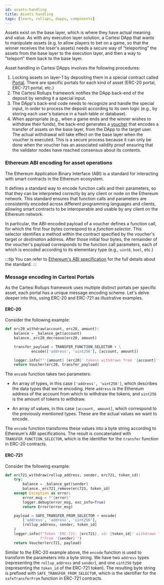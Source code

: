 ```yaml
---
id: assets-handling
title: Assets handling
tags: [learn, rollups, dapps, components]
---
```


Assets exist on the base layer, which is where they have actual meaning and value. As with any execution layer solution, a Cartesi DApp that wants to manipulate assets (e.g. to allow players to bet on a game, so that the winner receives the loser's assets) needs a secure way of "teleporting" the assets from the base layer to the execution layer, and then a way to "teleport" them back to the base layer.

Asset handling in Cartesi DApps involves the following procedures:

  1. Locking assets on layer-1 by depositing them in a special contract called [Portal](./components.md#portal). There are specific portals for each kind of asset (ERC-20 portal, ERC-721 portal, etc.)
  2. The Cartesi Rollups framework notifies the DApp back-end of the deposit by sending it a special input.
  3. The DApp's back-end code needs to recognize and handle the special input, in order to process the deposit according to its own logic (e.g., by storing each user's balance in a hash table or database).
  4. When appropriate (e.g., when a game ends and the winner wishes to withdraw their funds), the back-end generates a [voucher](#vouchers) that encodes a transfer of assets on the base layer, from the DApp to the target user. The actual withdrawal will take effect on the base layer when the voucher is executed. This is a secure process because it can only be done when the voucher has an associated validity proof ensuring that the validator nodes have reached consensus about its contents.

### Ethereum ABI encoding for asset operations

The Ethereum Application Binary Interface (ABI) is a standard for interacting with smart contracts in the Ethereum ecosystem.

It defines a standard way to encode function calls and their parameters, so that they can be interpreted correctly by any client or node on the Ethereum network. This standard ensures that function calls and parameters are consistently encoded across different programming languages and clients, allowing smart contracts to be interoperable and usable by any client on the Ethereum network.

In particular, the ABI-encoded payload of a voucher defines a function call, for which the first four bytes correspond to a _function selector_. This selector identifies a method within the contract specified by the voucher's target or _destination_ address. After those initial four bytes, the remainder of the voucher's payload corresponds to the function call parameters, each of which is encoded according to its elementary type (e.g., `uint8`, `bool`, etc.)

:::tip
You can refer to [Ethereum's ABI specification](https://docs.soliditylang.org/en/latest/abi-spec.html) for the full details about the standard.
:::

### Message encoding in Cartesi Portals

As the Cartesi Rollups framework uses multiple distinct portals per specific asset, each portal has a unique message encoding scheme. Let's delve deeper into this, using ERC-20 and ERC-721 as illustrative examples.

#### ERC-20

Consider the following example:

```python
def erc20_withdraw(account, erc20, amount):
    balance = _balance_get(account)
    balance._erc20_decrease(erc20, amount)

    transfer_payload = TRANSFER_FUNCTION_SELECTOR + \
            encode(['address', 'uint256'], [account, amount])

    logger.info(f"'{amount} {erc20}' tokens withdrawn from '{account}'")
    return Voucher(erc20, transfer_payload)
```

The `encode` function takes two parameters:

* An array of types, in this case `['address', 'uint256']`, which describes the data types that we're encoding. Here `address` is the Ethereum address of the account from which to withdraw the tokens, and `uint256` is the amount of tokens to withdraw.

* An array of values, in this case `[account, amount]`, which correspond to the previously mentioned types. These are the actual values we want to encode.

The `encode` function transforms these values into a byte string according to Ethereum's ABI specifications. The result is concatenated with `TRANSFER_FUNCTION_SELECTOR`, which is the identifier for the `transfer` function in ERC-20 contracts.

#### ERC-721

Consider the following example:

```python
def erc721_withdraw(rollup_address, sender, erc721, token_id):
    try:
        balance = _balance_get(sender)
        balance._erc721_remove(erc721, token_id)
    except Exception as error:
        error_msg = f"{error}"
        logger.debug(error_msg, exc_info=True)
        return Error(error_msg)

    payload = SAFE_TRANSFER_FROM_SELECTOR + encode(
        ['address', 'address', 'uint256'],
        [rollup_address, sender, token_id]
    )
    logger.info(f"Token 'ERC-721: {erc721}, id: {token_id}' withdrawn "
                f"from '{sender}'")
    return Voucher(erc721, payload)
```

Similar to the ERC-20 example above, the `encode` function is used to transform the parameters into a byte string. We have two `address` types (representing the `rollup_address` and `sender`), and one `uint256` type (representing the `token_id` of the ERC-721 token). The resulting byte string is prefixed with `SAFE_TRANSFER_FROM_SELECTOR`, which is the identifier for the `safeTransferFrom` function in ERC-721 contracts.

